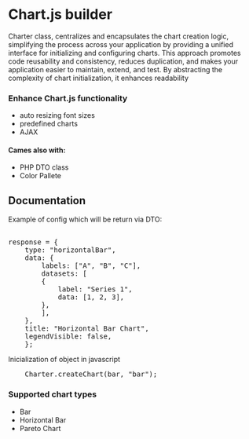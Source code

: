 # Chart.js builder

Charter class, centralizes and encapsulates the chart creation logic, simplifying the process across your application by providing a unified interface for initializing and configuring charts. This approach promotes code reusability and consistency, reduces duplication, and makes your application easier to maintain, extend, and test. By abstracting the complexity of chart initialization, it enhances readability

### Enhance Chart.js functionality

- auto resizing font sizes
- predefined charts
- AJAX

#### Cames also with:

- PHP DTO class
- Color Pallete

## Documentation

Example of config which will be return via DTO:

<pre> 
response = {
    type: "horizontalBar",
    data: {
        labels: ["A", "B", "C"],
        datasets: [
        {
            label: "Series 1",
            data: [1, 2, 3],
        },
        ],
    },
    title: "Horizontal Bar Chart",
    legendVisible: false,
    };
</pre>

Inicialization of object in javascript

<pre>
    Charter.createChart(bar, "bar");
</pre>

### Supported chart types

- Bar
- Horizontal Bar
- Pareto Chart
